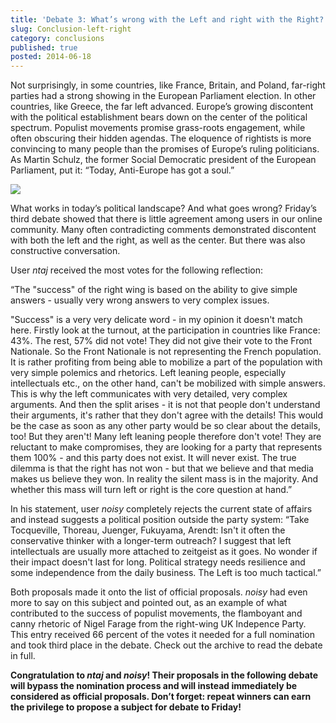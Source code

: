 ```yaml
---
title: 'Debate 3: What’s wrong with the Left and right with the Right?'
slug: Conclusion-left-right
category: conclusions
published: true
posted: 2014-06-18
---
```


Not surprisingly, in some countries, like France, Britain, and Poland, far-right parties had a strong showing in the European Parliament election. In other countries,  like Greece, the far left advanced. Europe’s growing discontent with the political establishment bears down on the center of the political spectrum. Populist movements promise grass-roots engagement, while often obscuring their hidden agendas. The eloquence of rightists is more convincing to many people than the promises of Europe’s ruling politicians. As Martin Schulz, the former Social Democratic president of the European Parliament, put it: “Today, Anti-Europe has got a soul.”

![](https://s3-eu-west-1.amazonaws.com/lavapolis.bucket/lavapolis_media/Bild+3.jpg)

What works in today’s political landscape? And what goes wrong? Friday’s third debate showed that there is little agreement among users in our online community. Many often contradicting comments demonstrated discontent with both the left and the right, as well as the center. But there was also constructive conversation. 

User _ntaj_ received the most votes for the following reflection:

“The "success" of the right wing is based on the ability to give simple answers - usually very wrong answers to very complex issues.

"Success" is a very very delicate word - in my opinion it doesn't match here. Firstly look at the turnout, at the participation in countries like France: 43%. The rest, 57% did not vote! They did not give their vote to the Front Nationale. So the Front Nationale is not representing the French population. It is rather profiting from being able to mobilize a part of the population with very simple polemics and rhetorics.
Left leaning people, especially intellectuals etc., on the other hand, can't be mobilized with simple answers. This is why the left communicates with very detailed, very complex arguments. And then the split arises - it is not that people don't understand their arguments, it's rather that they don't agree with the details! This would be the case as soon as any other party would be so clear about the details, too! But they aren't!
Many left leaning people therefore don't vote! They are reluctant to make compromises, they are looking for a party that represents them 100% - and this party does not exist. It will never exist.
The true dilemma is that the right has not won - but that we believe and that media makes us believe they won. In reality the silent mass is in the majority. And whether this mass will turn left or right is the core question at hand.”

In his statement, user _noisy_ completely rejects the current state of affairs and instead suggests a political position outside the party system:
“Take Tocqueville, Thoreau, Juenger, Fukuyama, Arendt: Isn't it often the conservative thinker with a longer-term outreach? I suggest that left intellectuals are usually more attached to zeitgeist as it goes. No wonder if their impact doesn't last for long. Political strategy needs resilience and some independence from the daily business. The Left is too much tactical.”

Both proposals made it onto the list of official proposals. _noisy_ had even more to say on this subject and pointed out, as an example of what contributed to the success of populist movements, the flamboyant and canny rhetoric of Nigel Farage from the right-wing UK Indepence Party. This entry received 66 percent of the votes it needed for a full nomination and took third place in the debate.
Check out the archive to read the debate in full.

**Congratulation to _ntaj_ and _noisy_! Their proposals in the following debate will bypass the nomination process and will instead immediately be considered as official proposals. Don’t forget: repeat winners can earn the privilege to propose a subject for debate to Friday!**


